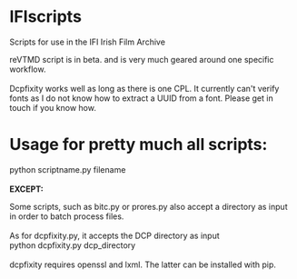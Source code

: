 # IFIscripts
Scripts for use in the IFI Irish Film Archive

reVTMD script is in beta. and is very much geared around one specific workflow.<br><br>
Dcpfixity works well as long as there is one CPL. It currently can't verify fonts as I do not know how to extract a UUID from a font. Please get in touch if you know how.<br>

<h1>Usage for pretty much all scripts:<br></h1>
python scriptname.py filename<br>
<br>
<b>EXCEPT:</b> <br>

Some scripts, such as bitc.py or prores.py also accept a directory as input in order to batch process files.<br>
<br>
As for  dcpfixity.py, it accepts the DCP directory as input <br>
python dcpfixity.py dcp_directory
<br><br>
dcpfixity requires openssl and lxml. The latter can be installed with pip.
